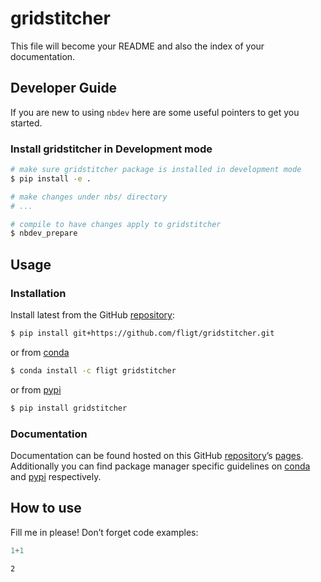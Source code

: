 # gridstitcher


<!-- WARNING: THIS FILE WAS AUTOGENERATED! DO NOT EDIT! -->

This file will become your README and also the index of your
documentation.

## Developer Guide

If you are new to using `nbdev` here are some useful pointers to get you
started.

### Install gridstitcher in Development mode

``` sh
# make sure gridstitcher package is installed in development mode
$ pip install -e .

# make changes under nbs/ directory
# ...

# compile to have changes apply to gridstitcher
$ nbdev_prepare
```

## Usage

### Installation

Install latest from the GitHub
[repository](https://github.com/fligt/gridstitcher):

``` sh
$ pip install git+https://github.com/fligt/gridstitcher.git
```

or from [conda](https://anaconda.org/fligt/gridstitcher)

``` sh
$ conda install -c fligt gridstitcher
```

or from [pypi](https://pypi.org/project/gridstitcher/)

``` sh
$ pip install gridstitcher
```

### Documentation

Documentation can be found hosted on this GitHub
[repository](https://github.com/fligt/gridstitcher)’s
[pages](https://fligt.github.io/gridstitcher/). Additionally you can
find package manager specific guidelines on
[conda](https://anaconda.org/fligt/gridstitcher) and
[pypi](https://pypi.org/project/gridstitcher/) respectively.

## How to use

Fill me in please! Don’t forget code examples:

``` python
1+1
```

    2
